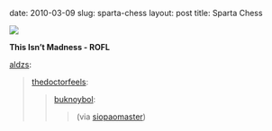 date: 2010-03-09
slug: sparta-chess
layout: post
title: Sparta Chess


<img src="/tumblr_files/tumblr_kyxkseJIzy1qaocsvo1_500.jpg"/><br/><p><b>This Isn&#8217;t Madness - ROFL</b></p>

<p><a href="http://aldzs.tumblr.com/post/437180304/thedoctorfeels-buknoybol-via-siopaomaster" target="_blank">aldzs</a>:</p>

<blockquote>

<p><a href="http://thedoctorfeels.tumblr.com/post/434434336" target="_blank">thedoctorfeels</a>:</p>

<blockquote>

<p><a href="http://buknoybol.tumblr.com/post/433972845/via-siopaomaster" target="_blank">buknoybol</a>:</p>

<blockquote>

<p>(via <a href="http://siopaomaster.tumblr.com/" target="_blank">siopaomaster</a>)</p>

</blockquote>

</blockquote>

</blockquote>
